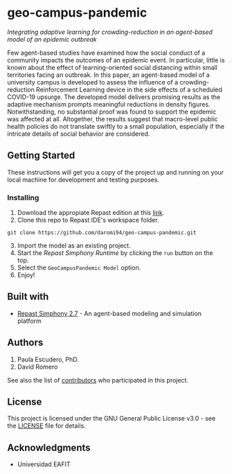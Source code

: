 # geo-campus-pandemic

*Integrating adaptive learning for crowding-reduction in an agent-based model of an epidemic outbreak*

Few agent-based studies have examined how the social conduct of a community impacts the outcomes of an epidemic event. In particular, little is known about the effect of learning-oriented social distancing within small territories facing an outbreak. In this paper, an agent-based model of a university campus is developed to assess the influence of a crowding-reduction Reinforcement Learning device in the side effects of a scheduled COVID-19 upsurge. The developed model delivers promising results as the adaptive mechanism prompts meaningful reductions in density figures. Notwithstanding, no substantial proof was found to support the epidemic was affected at all. Altogether, the results suggest that macro-level public health policies do not translate swiftly to a small population, especially if the intricate details of social behavior are considered.

## Getting Started

These instructions will get you a copy of the project up and running on your local machine for development and testing purposes.

### Installing

1. Download the appropiate Repast edition at this [link](https://repast.github.io/).
2. Clone this repo to Repast IDE's workspace folder.

```
git clone https://github.com/daromi94/geo-campus-pandemic.git
```

3. Import the model as an existing project.
4. Start the *Repast Simphony Runtime* by clicking the ```run``` button on the top.
5. Select the ```GeoCampusPandemic Model``` option.
6. Enjoy!

## Built with

* [Repast Simphony 2.7](https://repast.github.io/) - An agent-based modeling and simulation platform

## Authors

1. Paula Escudero, PhD.
2. David Romero

See also the list of [contributors](https://github.com/dromero1/GeoCampusPandemic/contributors) who participated in this project.

## License

This project is licensed under the GNU General Public License v3.0 - see the [LICENSE](LICENSE) file for details.

## Acknowledgments

* Universidad EAFIT
